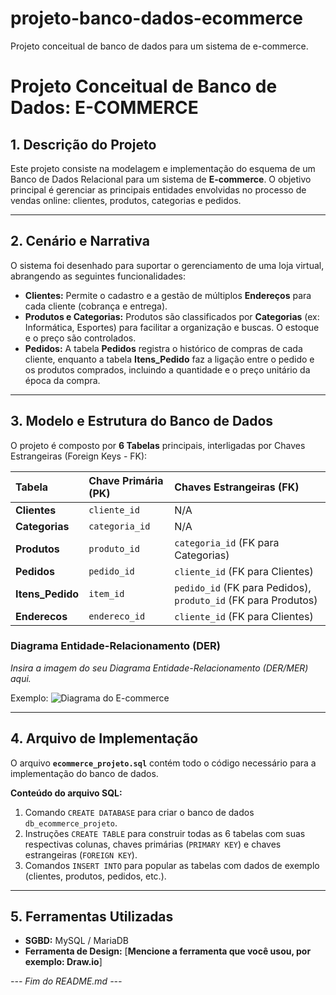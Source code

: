 # projeto-banco-dados-ecommerce
Projeto conceitual de banco de dados para um sistema de e-commerce.
# Projeto Conceitual de Banco de Dados: E-COMMERCE

## 1. Descrição do Projeto

Este projeto consiste na modelagem e implementação do esquema de um Banco de Dados Relacional para um sistema de **E-commerce**. O objetivo principal é gerenciar as principais entidades envolvidas no processo de vendas online: clientes, produtos, categorias e pedidos.

---

## 2. Cenário e Narrativa

O sistema foi desenhado para suportar o gerenciamento de uma loja virtual, abrangendo as seguintes funcionalidades:

* **Clientes:** Permite o cadastro e a gestão de múltiplos **Endereços** para cada cliente (cobrança e entrega).
* **Produtos e Categorias:** Produtos são classificados por **Categorias** (ex: Informática, Esportes) para facilitar a organização e buscas. O estoque e o preço são controlados.
* **Pedidos:** A tabela **Pedidos** registra o histórico de compras de cada cliente, enquanto a tabela **Itens\_Pedido** faz a ligação entre o pedido e os produtos comprados, incluindo a quantidade e o preço unitário da época da compra.

---

## 3. Modelo e Estrutura do Banco de Dados

O projeto é composto por **6 Tabelas** principais, interligadas por Chaves Estrangeiras (Foreign Keys - FK):

| Tabela | Chave Primária (PK) | Chaves Estrangeiras (FK) |
| :--- | :--- | :--- |
| **Clientes** | `cliente_id` | N/A |
| **Categorias** | `categoria_id` | N/A |
| **Produtos** | `produto_id` | `categoria_id` (FK para Categorias) |
| **Pedidos** | `pedido_id` | `cliente_id` (FK para Clientes) |
| **Itens\_Pedido** | `item_id` | `pedido_id` (FK para Pedidos), `produto_id` (FK para Produtos) |
| **Enderecos** | `endereco_id` | `cliente_id` (FK para Clientes) |

### Diagrama Entidade-Relacionamento (DER)

*Insira a imagem do seu Diagrama Entidade-Relacionamento (DER/MER) aqui.*

Exemplo:
![Diagrama do E-commerce](ecommerce.png)


---

## 4. Arquivo de Implementação

O arquivo **`ecommerce_projeto.sql`** contém todo o código necessário para a implementação do banco de dados.

**Conteúdo do arquivo SQL:**

1.  Comando `CREATE DATABASE` para criar o banco de dados `db_ecommerce_projeto`.
2.  Instruções `CREATE TABLE` para construir todas as 6 tabelas com suas respectivas colunas, chaves primárias (`PRIMARY KEY`) e chaves estrangeiras (`FOREIGN KEY`).
3.  Comandos `INSERT INTO` para popular as tabelas com dados de exemplo (clientes, produtos, pedidos, etc.).

---

## 5. Ferramentas Utilizadas

* **SGBD:** MySQL / MariaDB
* **Ferramenta de Design:** [**Mencione a ferramenta que você usou, por exemplo: Draw.io**]

*--- Fim do README.md ---*
